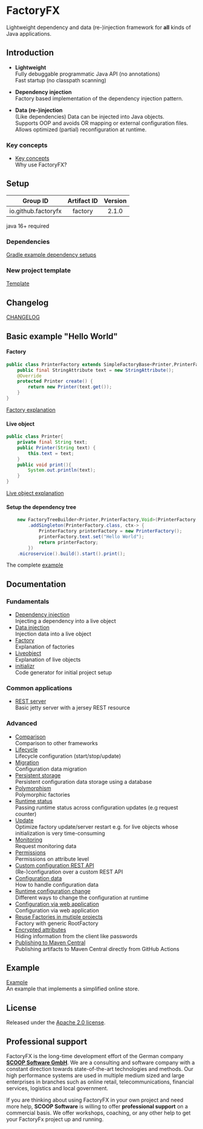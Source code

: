 # FactoryFX

Lightweight dependency and data (re-)injection framework for **all** kinds of Java applications.

## Introduction
* **Lightweight**  
Fully debuggable programmatic Java API (no annotations)  
 Fast startup (no classpath scanning)  

* **Dependency injection**  
Factory based implementation of the dependency injection pattern.

* **Data (re-)injection**  
(Like dependencies) Data can be injected into Java objects.  
Supports OOP and avoids OR mapping or external configuration files.  
Allows optimized (partial) reconfiguration at runtime.  

### Key concepts
* [Key concepts](docu/src/main/java/io/github/factoryfx/docu/keyconcepts)  
Why use FactoryFX?

## Setup

| Group ID            | Artifact ID | Version |
| :-----------------: | :---------: | :-----: |
| io.github.factoryfx | factory  | 2.1.0  |

java 16+ required

### Dependencies
[Gradle example dependency setups](docu/src/main/java/io/github/factoryfx/docu/dependencysetup)

### New project template
[Template](https://github.com/factoryfx/factoryfx-project-template)

## Changelog
[CHANGELOG](CHANGELOG.md)

## Basic example "Hello World" 
#### Factory
```java
public class PrinterFactory extends SimpleFactoryBase<Printer,PrinterFactory> {
    public final StringAttribute text = new StringAttribute();
    @Override
    protected Printer create() {
        return new Printer(text.get());
    }
}
```
[Factory explanation](docu/src/main/java/io/github/factoryfx/docu/factorylayer)
#### Live object
```java
public class Printer{
    private final String text;
    public Printer(String text) {
        this.text = text;
    }
    public void print(){
        System.out.println(text);
    }
}
```
[Live object explanation](docu/src/main/java/io/github/factoryfx/docu/liveobjects)
#### Setup the dependency tree
```java
    new FactoryTreeBuilder<Printer,PrinterFactory,Void>(PrinterFactory.class)
        .addSingleton(PrinterFactory.class, ctx-> {
            PrinterFactory printerFactory = new PrinterFactory();
            printerFactory.text.set("Hello World");
            return printerFactory;
        })
    .microservice().build().start().print();
```
The complete [example](docu/src/main/java/io/github/factoryfx/docu/helloworld) 

## Documentation

### Fundamentals
* [Dependency injection](docu/src/main/java/io/github/factoryfx/docu/dependencyinjection)  
Injecting a dependency into a live object
* [Data injection](docu/src/main/java/io/github/factoryfx/docu/datainjection)  
Injection data into a live object
* [Factory](docu/src/main/java/io/github/factoryfx/docu/factorylayer)  
Explanation of factories
* [Liveobject](docu/src/main/java/io/github/factoryfx/docu/liveobjects)  
Explanation of live objects 
* [initializr](docu/src/main/java/io/github/factoryfx/docu/initializr)  
Code generator for initial project setup

### Common applications
* [REST server](docu/src/main/java/io/github/factoryfx/docu/restserver)  
Basic jetty server with a jersey REST resource

### Advanced
* [Comparison](docu/src/main/java/io/github/factoryfx/docu/comparison)  
Comparison to other frameworks
* [Lifecycle](docu/src/main/java/io/github/factoryfx/docu/lifecycle)  
Lifecycle configuration (start/stop/update)
* [Migration](docu/src/main/java/io/github/factoryfx/docu/migration)  
Configuration data migration
* [Persistent storage](docu/src/main/java/io/github/factoryfx/docu/persistentstorage)  
Persistent configuration data storage using a database
* [Polymorphism](docu/src/main/java/io/github/factoryfx/docu/polymorphism)  
Polymorphic factories
* [Runtime status](docu/src/main/java/io/github/factoryfx/docu/runtimestatus)  
Passing runtime status across configuration updates (e.g request counter)
* [Update](docu/src/main/java/io/github/factoryfx/docu/update)  
Optimize factory update/server restart e.g. for live objects whose initialization is very time-consuming
* [Monitoring](docu/src/main/java/io/github/factoryfx/docu/monitoring)  
Request monitoring data 
* [Permissions](docu/src/main/java/io/github/factoryfx/docu/permission)  
Permissions on attribute level
* [Custom configuration REST API](docu/src/main/java/io/github/factoryfx/docu/customconfig)  
(Re-)configuration over a custom REST API
* [Configuration data](docu/src/main/java/io/github/factoryfx/docu/configurationdata)  
How to handle configuration data
* [Runtime configuration change](docu/src/main/java/io/github/factoryfx/docu/configurationapi)  
Different ways to change the configuration at runtime
* [Configuration via web application](docu/src/main/java/io/github/factoryfx/docu/configurationwebapp)  
Configuration via web application
* [Reuse Factories in mutiple projects](docu/src/main/java/io/github/factoryfx/docu/reusability)  
Factory with generic RootFactory
* [Encrypted attributes](docu/src/main/java/io/github/factoryfx/docu/encryptedattributes)  
Hiding information from the client like passwords
* [Publishing to Maven Central](.github/README.md)  
Publishing artifacts to Maven Central directly from GitHub Actions

## Example

[Example](https://github.com/factoryfx/factoryfx/tree/master/example/src/main/java/io/github/factoryfx/example)<br>An example that implements a simplified online store.

## License

Released under the [Apache 2.0 license](http://www.apache.org/licenses/LICENSE-2.0.html).

## Professional support 

FactoryFX is the long-time development effort of the German company [**SCOOP Software GmbH**](https://www.scoop-software.de/en/). We are a consulting and software company with a constant direction towards state-of-the-art technologies and methods. Our high performance systems are used in multiple medium sized and large enterprises in branches such as online retail, telecommunications, financial services, logistics and local government.

If you are thinking about using FactoryFX in your own project and need more help, **SCOOP Software** is willing to offer **professional support** on a commercial basis. We offer workshops, coaching, or any other help to get your FactoryFx project up and running.
